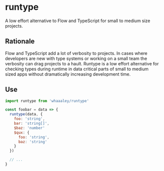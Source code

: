 
# runtype

A low effort alternative to Flow and TypeScript for small to medium size projects.

## Rationale

Flow and TypeScript add a lot of verbosity to projects. In cases where developers are new with type systems or working on a small team the verbosity can drag projects to a hault. Runtype is a low effort alternative for checking types during runtime in data critical parts of small to medium sized apps without dramatically increasing development time.

## Use

```js
import runtype from 'whaaaley/runtype'

const foobar = data => {
  runtype(data, {
    foo: 'string',
    bar: 'string[]',
    $baz: 'number'
    $qux: {
      foo: 'string',
      baz: 'string'
    }
  })

  // ...
}
```
